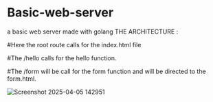 # Basic-web-server
a basic web server made with golang
THE ARCHITECTURE :





#Here the root route calls for the index.html file







#The /hello calls for the hello function.






#The /form will be call for the form function and will be directed to the form.html.



![Screenshot 2025-04-05 142951](https://github.com/user-attachments/assets/a9121c2b-dd2f-482f-b62b-80d02a06c5d5)
